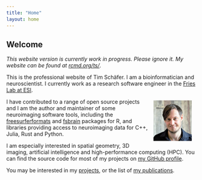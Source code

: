 ```yaml
---
title: "Home"
layout: home
---
```


## Welcome

*This website version is currently work in progress. Please ignore it. My website can be found at [rcmd.org/ts/](https://rcmd.org/ts/)*.

This is the professional website of Tim Schäfer. I am a bioinformatician and neuroscientist. I currently work as a research software engineer in the [Fries Lab at ESI](https://www.esi-frankfurt.de/people/pascalfries/).

<img style="float: right; padding: 1% 3%; " src="assets/img/ts.jpg" alt="Tim Schäfer" width="20%">

I have contributed to a range of open source projects and I am the author and maintainer of some neuroimaging software tools, including the [freesurferformats](https://github.com/dfsp-spirit/freesurferformats) and [fsbrain](https://github.com/dfsp-spirit/fsbrain) packages for R, and libraries providing access to neuroimaging data for C++, Julia, Rust and Python.

I am especially interested in spatial geometry, 3D imaging, artificial intelligence and high-performance computing (HPC). You can find the source code for most of my projects on [my GitHub profile](https://github.com/dfsp-spirit).

You may be interested in my [projects](./projects), or the list of [my publications](./publications).

